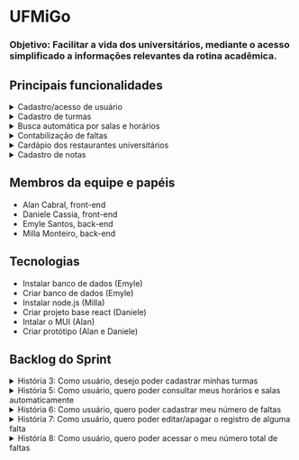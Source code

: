 # UFMiGo

### Objetivo: Facilitar a vida dos universitários, mediante o acesso simplificado a informações relevantes da rotina acadêmica.

## Principais funcionalidades

<details>
<summary>Cadastro/acesso de usuário </summary>
> História 1: Como usuário, quero poder me cadastrar no sistema para ter acesso a funcionalidades que necessitam de autenticação. <br />
> História 2: Como usuário, quero poder acessar e ver as informações do meu perfil.
</details>


<details>
<summary>Cadastro de turmas </summary>
> História 3: Como usuário, desejo poder cadastrar minhas turmas, a fim de consultar meus horários. <br />
> História 4: Como usuário, desejo poder editar/apagar minhas turmas.
</details>


<details>
<summary>Busca automática por salas e horários </summary>
> História 5: Como usuário, quero poder consultar meus horários e salas automaticamente.
</details>


<details>
<summary>Contabilização de faltas </summary>
> História 6: Como usuário, quero poder cadastrar meu número de faltas. <br />
> História 7: Como usuário, quero poder editar/apagar o registro de alguma falta. <br />
> História 8: Como usuário, quero poder acessar o meu número total de faltas.
</details>


<details>
<summary>Cardápio dos restaurantes universitários </summary>
> História 9: Como usuário, quero ter acesso ao cardápio diário dos Restaurantes Universitários. <br />
> História 10: Como usuário, quero poder escolher o meu restaurante preferido.
</details>


<details>
<summary>Cadastro de notas </summary>
> História 11: Como usuário, quero poder cadastrar minhas notas. <br />
> História 12: Como usuário, quero poder editar/apagar o registro de alguma nota. <br />
> História 12: Como usuário, quero poder acessar minha nota final.
</details>

## Membros da equipe e papéis
- Alan Cabral, front-end
- Daniele Cassia, front-end
- Emyle Santos, back-end
- Milla Monteiro, back-end

## Tecnologias
- Instalar banco de dados (Emyle)
- Criar banco de dados (Emyle)
- Instalar node.js (Milla)
- Criar projeto base react (Daniele)
- Intalar o MUI (Alan)
- Criar protótipo (Alan e Daniele)

## Backlog do Sprint

<details>
<summary>História 3: Como usuário, desejo poder cadastrar minhas turmas </summary>
> código para obter turmas horários e salas de forma automática (Emyle e Milla) <br />
> código para adicionar as disciplinas/turmas no banco de dados (Emyle) <br />
> código para buscar por disciplinas/turmas no banco de dados (Emyle) <br />
> tela inicial (Alan e Daniele) <br />
> tela de cadastro de turmas (Alan) <br />
> linkagem com o back (Alan) <br />
> listagem de turma (Daniele) <br />
>  fazer a tabela (Daniele) <br />
> linkar com o back (Daniele) 
</details>
  
<details>
<summary>História 5: Como usuário, quero poder consultar meus horários e salas automaticamente</summary>
> modal de consulta (Daniele) <br />
> linkar tela com o back (Daniele) <br />
> código no back para obter horários e salas das turmas (Milla) <br />
> disponibilizar os dados do usuário para consulta (Milla)
</details>

<details>
<summary>História 6: Como usuário, quero poder cadastrar meu número de faltas</summary>
> tela de cadastro de faltas (Alan) <br />
> linkar com o back (Alan) <br />
> código para atualizar número faltas de uma matéria no banco de dados. (Milla)
</details>
  
<details>
<summary>História 7: Como usuário, quero poder editar/apagar o registro de alguma falta</summary>
> linkar rota de excluir falta (Daniele) <br />
> linkar rota de editar falta (Daniele) <br />
> código para buscar faltas de uma matéria no banco de dados. (Milla) 
</details>
  
  
<details>
<summary>História 8: Como usuário, quero poder acessar o meu número total de faltas</summary>
> tela de acesso de faltas (Alan) <br />
> pegar dados do back (Alan) <br />
> calcular o máximo de faltas que cada matéria poderá ter. (Milla)
</details>
